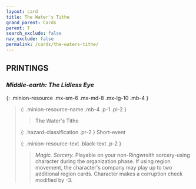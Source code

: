 ```yaml
---
layout: card
title: The Water's Tithe
grand_parent: Cards
parent: T
search_exclude: false
nav_exclude: false
permalink: /cards/the-waters-tithe/
---
```


## PRINTINGS


### _Middle-earth: The Lidless Eye_

{: .minion-resource .mx-sm-6 .mx-md-8 .mx-lg-10 .mb-4 }
> {: .minion-resource-name .mb-4 .p-1 .pl-2 }
> > <div class="hazard-mp"></div>
> > <div class="card-name">The Water's Tithe</div>
>
> {: .hazard-classification .pr-2 }
> Short-event
>
> {: .minion-resource-text .black-text .p-2 }
> > _Magic._ _Sorcery._ Playable on your non-Ringwraith sorcery-using character during the organization phase. If using region movement, the character's company may play up to two additional region cards. Character makes a corruption check modified by -3.  
> 
